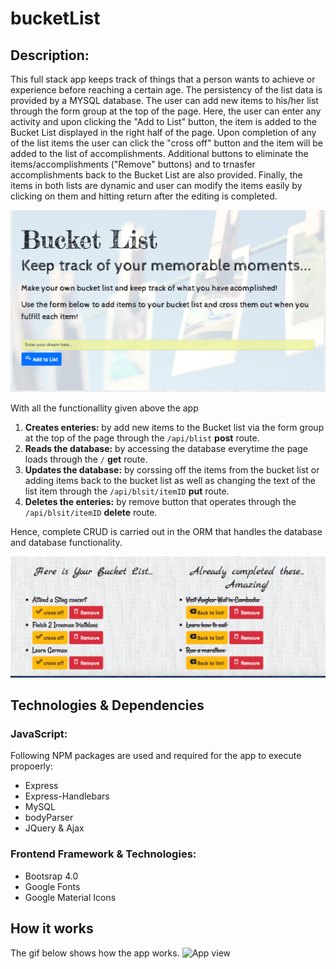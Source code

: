 # bucketList
## Description:
This full stack app keeps track of things that a person wants to achieve or experience before reaching a certain age. The persistency of the list data is provided by a MYSQL database. The user can add new items to his/her list through the form group at the top of the page. Here, the user can enter any activity and upon clicking the "Add to List" button, the item is added to the Bucket List displayed in the right half of the page. Upon completion of any of the list items the user can click the "cross off" button and the item will be added to the list of accomplishments. Additional buttons to eliminate the items/accomplishments ("Remove" buttons) and to trnasfer accomplishments back to the Bucket List are also provided. Finally, the items in both lists are dynamic and user can modify the items easily by clicking on them and hitting return after the editing is completed. 

![top Page](public/assets/img/img1.png)

With all the functionallity given above the app 
1. **Creates enteries:** by add new items to the Bucket list via the form group at the top of the page through the ```/api/blist``` __post__ route.
2. **Reads the database:** by accessing the database everytime the page loads through the ```/``` __get__ route.
3. **Updates the database:** by corssing off the items from the bucket list or adding items back to the bucket list as well as changing the text of the list item through the ```/api/blsit/itemID``` __put__ route.
4. **Deletes the enteries:** by remove button that operates through the ```/api/blsit/itemID``` __delete__ route.

Hence, complete CRUD is carried out in the ORM that handles the database and database functionality.

![bottom Page](public/assets/img/img2.png)

## Technologies & Dependencies
### JavaScript:
Following NPM packages are used and required for the app to execute propoerly:
* Express
* Express-Handlebars
* MySQL
* bodyParser
* JQuery & Ajax

### Frontend Framework & Technologies:
* Bootsrap 4.0
* Google Fonts
* Google Material Icons

## How it works
The gif below shows how the app works.
![App view](public/assets/img/gif1.gif)



